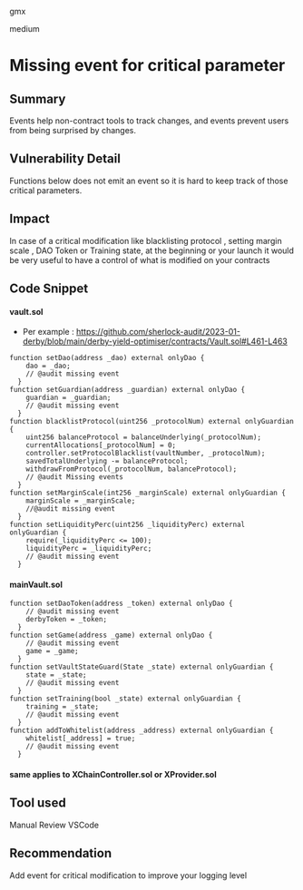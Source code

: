 gmx

medium

# Missing event for critical parameter

## Summary
Events help non-contract tools to track changes, and events prevent users from being surprised by changes.
## Vulnerability Detail
Functions below does not emit an event so it is hard to keep track of those critical parameters.
## Impact
In case of a critical modification like blacklisting protocol , setting margin scale , DAO Token or Training state, at the beginning or your launch it would be very useful to have a control of what is modified on your contracts

## Code Snippet
#### vault.sol
- Per example :  https://github.com/sherlock-audit/2023-01-derby/blob/main/derby-yield-optimiser/contracts/Vault.sol#L461-L463

```solidity
function setDao(address _dao) external onlyDao {
    dao = _dao;
    // @audit missing event
  }
function setGuardian(address _guardian) external onlyDao {
    guardian = _guardian;
    // @audit missing event
  }
function blacklistProtocol(uint256 _protocolNum) external onlyGuardian {
    uint256 balanceProtocol = balanceUnderlying(_protocolNum);
    currentAllocations[_protocolNum] = 0;
    controller.setProtocolBlacklist(vaultNumber, _protocolNum);
    savedTotalUnderlying -= balanceProtocol;
    withdrawFromProtocol(_protocolNum, balanceProtocol);
    // @audit Missing events
  }
function setMarginScale(int256 _marginScale) external onlyGuardian {
    marginScale = _marginScale;
    //@audit missing event
  }
function setLiquidityPerc(uint256 _liquidityPerc) external onlyGuardian {
    require(_liquidityPerc <= 100);
    liquidityPerc = _liquidityPerc;
    // @audit missing event
  }
```

#### mainVault.sol

```solidity
function setDaoToken(address _token) external onlyDao {
    // @audit missing event
    derbyToken = _token;
  }
function setGame(address _game) external onlyDao {
    // @audit missing event
    game = _game;
  }
function setVaultStateGuard(State _state) external onlyGuardian {
    state = _state;
    // @audit missing event
  }
function setTraining(bool _state) external onlyGuardian {
    training = _state;
    // @audit missing event
  }
function addToWhitelist(address _address) external onlyGuardian {
    whitelist[_address] = true;
    // @audit missing event
  }
```

#### same applies to XChainController.sol or XProvider.sol

## Tool used

Manual Review
VSCode

## Recommendation

Add event for critical modification to improve your logging level
